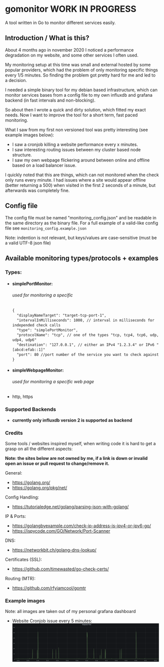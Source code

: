 # gomonitor WORK IN PROGRESS
A tool written in Go to monitor different services easily.

## Introduction / What is this?

About 4 months ago in november 2020 I noticed a performance degradation on my website,
and some other services I often used. 

My monitoring setup at this time was small and external hosted by some popular providers,
which had the problem of only monitoring specific things every 1/5 minutes. So finding the problem got pretty hard for me and led to a decision.

I needed a simple binary tool for my debian based infrastructure,
which can monitor services bases from a config file to my own influxdb and grafana backend (in fast intervals and non-blocking).

So about then I wrote a quick and dirty solution, which fitted my exact needs. 
Now I want to improve the tool for a short term, fast paced monitoring.

What I saw from my first non versioned tool was pretty interesting (see example images below):
 * I saw a cronjob killing a website performance every x minutes.
 * I saw interesting routing issues between my cluster based node structure.
 * I saw my own webpage flickering around between online and offline based on a load balancer issue.

I quickly noted that this are things, which can not monitored when the check only runs every minute. 
I had issues where a site would appear offline (better returning a 500) when visited in the first 2 seconds of a minute, but afterwards was completely fine.


## Config file

The config file must be named "monitoring_config.json" and be readable in the same directory as the binary file.
For a full example of a valid-like config file see ```monitoring_config.example.json```

Note: indention is not relevant, but keys/values are case-sensitive (must be a valid UTF-8 json file)

## Available monitoring types/protocols + examples
### Types:
* #### simplePortMonitor:
  ###### used for monitoring a specific
    ```
    {
      "displayNameTarget": "target-tcp-port-1",
      "intervalInMilliseconds": 1000, // interval in milliseconds for independed check calls
      "type": "simplePortMonitor",
      "protocolName": "tcp", // one of the types "tcp, tcp4, tcp6, udp, udp4, udp6"
      "destination": "127.0.0.1", // either an IPv4 "1.2.3.4" or IPv6 "[abcd:efab::1]" 
      "port": 80 //port number of the service you want to check against
    }
    ```

* #### simpleWebpageMonitor:
  ###### used for monitoring a specific web page


* http, https

### Supported Backends

* **currently only influxdb version 2 is supported as backend**


### Credits

Some tools / websites inspired myself, when writing code it is hard to get a grasp on all the different aspects:

**Note: the sites below are not owned by me, if a link is down or invalid open an issue or pull request to change/remove it.**

General:
* https://golang.org/
* https://golang.org/pkg/net/
  
Config Handling:
* https://tutorialedge.net/golang/parsing-json-with-golang/

IP & Ports:
* https://golangbyexample.com/check-ip-address-is-ipv4-or-ipv6-go/
* https://ispycode.com/GO/Network/Port-Scanner

DNS:
* https://networkbit.ch/golang-dns-lookup/

Certificates (SSL):
* https://github.com/timewasted/go-check-certs/

Routing (MTR):
* https://github.com/rfyiamcool/gomtr

### Example images
Note: all images are taken out of my personal grafana dashboard

* Website Cronjob issue every 5 minutes:
![Website-cronjob-problem](examplePictureCronjobEvery5Minutes.png)